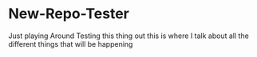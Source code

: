# New-Repo-Tester
Just playing Around
Testing this thing out this is where I talk about all the different things that will be happening 
